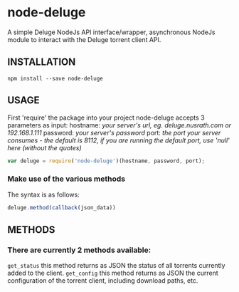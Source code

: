 # node-deluge
A simple Deluge NodeJs API interface/wrapper, asynchronous NodeJs module to interact with the Deluge torrent client API.

## INSTALLATION
```
npm install --save node-deluge
```

## USAGE

First 'require' the package into your project
node-deluge accepts 3 parameters as input:
hostname: _your server's url, eg. deluge.nusrath.com or 192.168.1.111_
password: _your server's password_
port: _the port your server consumes - the default is 8112, if you are running the default port, use 'null' here (without the quotes)_
```javascript
var deluge = require('node-deluge')(hostname, password, port);
```

### Make use of the various methods
The syntax is as follows: 
```javascript
deluge.method(callback(json_data))
```

## METHODS
### There are currently 2 methods available:

`get_status` this method returns as JSON the status of all torrents currently added to the client.
`get_config` this method returns as JSON the current configuration of the torrent client, including download paths, etc.